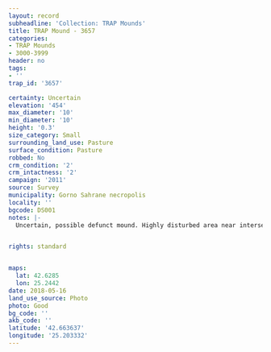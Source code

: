 ```yaml
---
layout: record
subheadline: 'Collection: TRAP Mounds'
title: TRAP Mound - 3657
categories:
- TRAP Mounds
- 3000-3999
header: no
tags:
- ''
trap_id: '3657'

certainty: Uncertain
elevation: '454'
max_diameter: '10'
min_diameter: '10'
height: '0.3'
size_category: Small
surrounding_land_use: Pasture
surface_condition: Pasture
robbed: No
crm_condition: '2'
crm_intactness: '2'
campaign: '2011'
source: Survey
municipality: Gorno Sahrane necropolis
locality: ''
bgcode: DS001
notes: |-
  Uncertain, possible defunct mound. Highly disturbed area near intersection of road and ravine Badly damaged.


rights: standard


maps:
  lat: 42.6285
  lon: 25.2442
date: 2018-05-16
land_use_source: Photo
photo: Good
bg_code: ''
akb_code: ''
latitude: '42.663637'
longitude: '25.203332'
---
```

